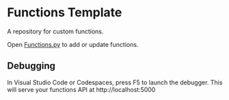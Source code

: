 # Functions Template

A repository for custom functions.

Open [Functions.py](/Functions.py) to add or update functions.

## Debugging

In Visual Studio Code or Codespaces, press F5 to launch the debugger.
This will serve your functions API at http://localhost:5000
